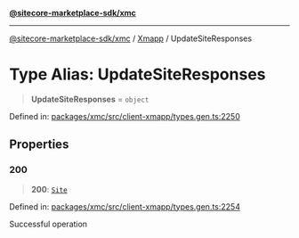 [**@sitecore-marketplace-sdk/xmc**](../../../../README.md)

***

[@sitecore-marketplace-sdk/xmc](../../../../README.md) / [Xmapp](../README.md) / UpdateSiteResponses

# Type Alias: UpdateSiteResponses

> **UpdateSiteResponses** = `object`

Defined in: [packages/xmc/src/client-xmapp/types.gen.ts:2250](https://github.com/Sitecore/marketplace-sdk/blob/047115917e8843232ba2a4ba284b67585698b1c5/packages/xmc/src/client-xmapp/types.gen.ts#L2250)

## Properties

### 200

> **200**: [`Site`](Site.md)

Defined in: [packages/xmc/src/client-xmapp/types.gen.ts:2254](https://github.com/Sitecore/marketplace-sdk/blob/047115917e8843232ba2a4ba284b67585698b1c5/packages/xmc/src/client-xmapp/types.gen.ts#L2254)

Successful operation
